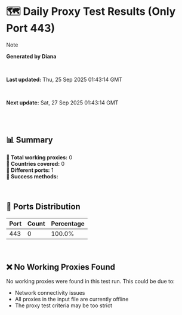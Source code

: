 # 🗺️ Daily Proxy Test Results (Only Port 443)

> [!NOTE]
>
> **Generated by Diana**
>
> <br/>
>
> **Last updated:** Thu, 25 Sep 2025 01:43:14 GMT
>
> <br/>
>
> **Next update:** Sat, 27 Sep 2025 01:43:14 GMT
>
> <br/>

</br>

## 📊 Summary

**🔹 Total working proxies:** 0  
**🔹 Countries covered:** 0  
**🔹 Different ports:** 1  
**🔹 Success methods:**

<br/>

## 🔌 Ports Distribution

| Port | Count | Percentage |
| ---- | ----- | ---------- |
| 443  | 0     | 100.0%     |

<br/>

## ❌ No Working Proxies Found

No working proxies were found in this test run. This could be due to:

- Network connectivity issues
- All proxies in the input file are currently offline
- The proxy test criteria may be too strict
